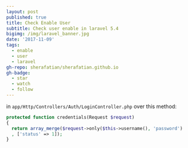 ```yaml
---
layout: post
published: true
title: Check Enable User
subtitle: Check user enable in laravel 5.4
bigimg: /img/laravel_banner.jpg
date: '2017-11-09'
tags:
  - enable
  - user
  - laravel
gh-repo: sherafatian/sherafatian.github.io
gh-badge:
  - star
  - watch
  - follow
---
```

in `app/Http/Controllers/Auth/LoginController.php` over this method:

```php
protected function credentials(Request $request)
{
  return array_merge($request->only($this->username(), 'password')
  , ['status' => 1]);
}
```
